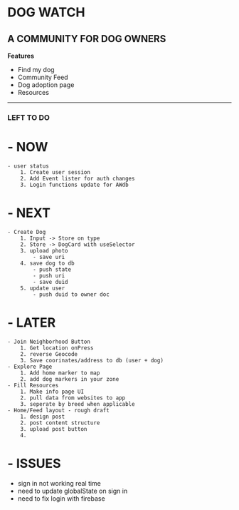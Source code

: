 # DOG WATCH
## A COMMUNITY FOR DOG OWNERS

**Features**
- Find my dog
- Community Feed
- Dog adoption page
- Resources


--------------------------------


### LEFT TO DO 

# - NOW
    - user status 
        1. Create user session
        2. Add Event lister for auth changes
        3. Login functions update for AWdb
# - NEXT

    - Create Dog
        1. Input -> Store on type
        2. Store -> DogCard with useSelector
        3. upload photo 
            - save uri
        4. save dog to db
            - push state
            - push uri
            - save duid  
        5. update user
            - push duid to owner doc
# - LATER
    - Join Neighborhood Button
        1. Get location onPress
        2. reverse Geocode
        3. Save coorinates/address to db (user + dog)
    - Explore Page
        1. Add home marker to map
        2. add dog markers in your zone
    - Fill Resources 
        1. Make info page UI
        2. pull data from websites to app 
        3. seperate by breed when applicable 
    - Home/Feed layout - rough draft
        1. design post 
        2. post content structure 
        3. upload post button
        4. 
# - ISSUES
- sign in not working real time 
- need to update globalState on sign in 
- need to fix login with firebase
